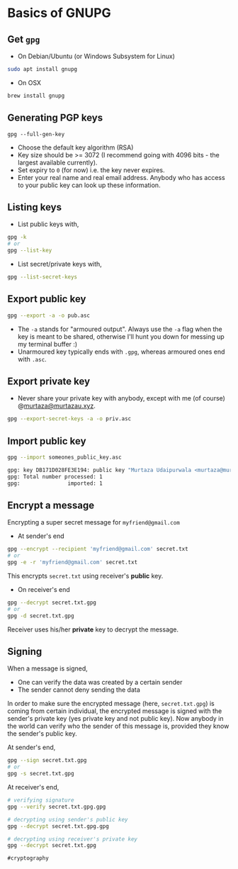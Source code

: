 # Basics of GNUPG

## Get `gpg`

* On Debian/Ubuntu (or Windows Subsystem for Linux)

```bash
sudo apt install gnupg
```

* On OSX

```bash
brew install gnupg
```

## Generating PGP keys

```
gpg --full-gen-key
```

* Choose the default key algorithm (RSA)
* Key size should be >= 3072 (I recommend going with 4096 bits - the
  largest available currently).
* Set expiry to `0` (for now) i.e. the key never expires.
* Enter your real name and real email address. Anybody who has access to
  your public key can look up these information.

## Listing keys

* List public keys with,

```bash
gpg -k
# or
gpg --list-key
```

* List secret/private keys with,

```bash
gpg --list-secret-keys
```

## Export public key

```bash
gpg --export -a -o pub.asc
```

* The `-a` stands for "armoured output". Always use the `-a` flag when
  the key is meant to be shared, otherwise I'll hunt you down for
  messing up my terminal buffer :)
* Unarmoured key typically ends with `.gpg`, whereas armoured ones end
  with `.asc`.

## Export private key

* Never share your private key with anybody, except with me (of course)
  @[murtaza@murtazau.xyz](mailto:murtaza@murtazau.xyz).

```bash
gpg --export-secret-keys -a -o priv.asc
```

## Import public key

```bash
gpg --import someones_public_key.asc

gpg: key DB171D028FE3E194: public key "Murtaza Udaipurwala <murtaza@murtazau.xyz>" imported
gpg: Total number processed: 1
gpg:               imported: 1
```

## Encrypt a message

Encrypting a super secret message for `myfriend@gmail.com`

* At sender's end

```bash
gpg --encrypt --recipient 'myfriend@gmail.com' secret.txt
# or
gpg -e -r 'myfriend@gmail.com' secret.txt
```

This encrypts `secret.txt` using receiver's **public** key.

* On receiver's end

```bash
gpg --decrypt secret.txt.gpg
# or
gpg -d secret.txt.gpg
```

Receiver uses his/her **private** key to decrypt the message.

## Signing

When a message is signed,

* One can verify the data was created by a certain sender
* The sender cannot deny sending the data

In order to make sure the encrypted message (here, `secret.txt.gpg`) is
coming from certain individual, the encrypted message is signed with the
sender's private key (yes private key and not public key). Now anybody
in the world can verify who the sender of this message is, provided they
know the sender's public key.

At sender's end,

```bash
gpg --sign secret.txt.gpg
# or
gpg -s secret.txt.gpg
```

At receiver's end,

```bash
# verifying signature
gpg --verify secret.txt.gpg.gpg

# decrypting using sender's public key
gpg --decrypt secret.txt.gpg.gpg

# decrypting using receiver's private key
gpg --decrypt secret.txt.gpg
```

    #cryptography

